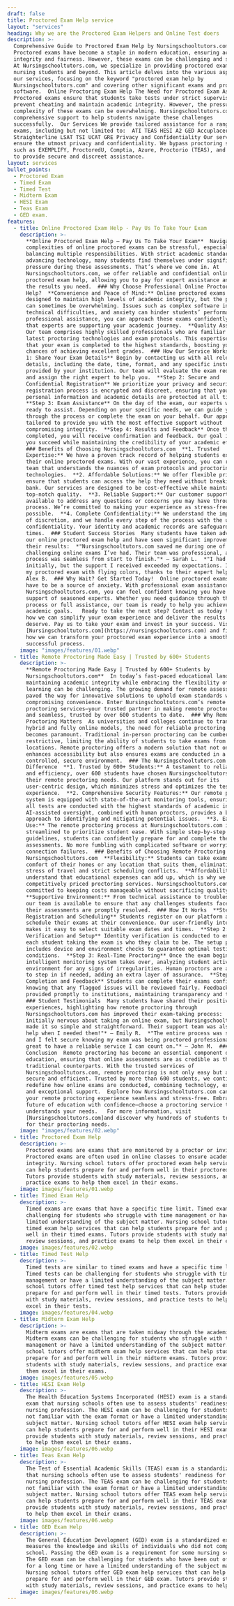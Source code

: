 ```yaml
---
draft: false
title: Proctored Exam Help service
layout: "services"
heading: Why we are the Proctored Exam Helpers and Online Test doers
description: >-
  Comprehensive Guide to Proctored Exam Help by Nursingschooltutors.com
  Proctored exams have become a staple in modern education, ensuring academic
  integrity and fairness. However, these exams can be challenging and stressful.
  At Nursingschooltutors.com, we specialize in providing proctored exam help to
  nursing students and beyond. This article delves into the various aspects of
  our services, focusing on the keyword "proctored exam help by
  Nursingschooltutors.com" and covering other significant exams and proctoring
  software.  Online Proctoring Exam Help The Need for Proctored Exam Assistance
  Proctored exams ensure that students take tests under strict supervision to
  prevent cheating and maintain academic integrity. However, the pressure and
  complexity of these exams can be overwhelming. Nursingschooltutors.com offers
  comprehensive support to help students navigate these challenges
  successfully.  Our Services We provide tailored assistance for a range of
  exams, including but not limited to:  ATI TEAS HESI A2 GED Accuplacer exams
  Straighterline LSAT TSI UCAT GRE Privacy and Confidentiality Our services
  ensure the utmost privacy and confidentiality. We bypass proctoring software
  such as EXEMPLIFY, ProctoredU, Comptia, Azure, Proctorio (TEAS), and Honorlock
  to provide secure and discreet assistance.  
layout: services
bullet_points:
  - Proctored Exam
  - Timed Exam
  - Timed Test
  - Midterm Exam
  - HESI Exam
  - Teas Exam
  - GED exam.
features:
  - title: Online Proctored Exam Help - Pay Us To Take Your Exam
    description: >-
      **Online Proctored Exam Help – Pay Us To Take Your Exam**  Navigating the
      complexities of online proctored exams can be stressful, especially when
      balancing multiple responsibilities. With strict academic standards and
      advancing technology, many students find themselves under significant
      pressure during these assessments. That’s where we come in. At
      Nursingschooltutors.com, we offer reliable and confidential online
      proctored exam help, allowing you to pay for expert assistance and achieve
      the results you need.  ### Why Choose Professional Online Proctored Exam
      Help?  **Convenience and Peace of Mind:** Online proctored exams are
      designed to maintain high levels of academic integrity, but the pressure
      can sometimes be overwhelming. Issues such as complex software interfaces,
      technical difficulties, and anxiety can hinder students’ performance. With
      professional assistance, you can approach these exams confidently, knowing
      that experts are supporting your academic journey.  **Quality Assurance:**
      Our team comprises highly skilled professionals who are familiar with the
      latest proctoring technologies and exam protocols. This expertise ensures
      that your exam is completed to the highest standards, boosting your
      chances of achieving excellent grades.  ### How Our Service Works  **Step
      1: Share Your Exam Details** Begin by contacting us with all relevant exam
      details, including the date, time, format, and any specific instructions
      provided by your institution. Our team will evaluate the exam requirements
      and assign the right expert to help you.  **Step 2: Secure and
      Confidential Registration** We prioritize your privacy and security. Our
      registration process is encrypted and discreet, ensuring that your
      personal information and academic details are protected at all times. 
      **Step 3: Exam Assistance** On the day of the exam, our experts will be
      ready to assist. Depending on your specific needs, we can guide you
      through the process or complete the exam on your behalf. Our approach is
      tailored to provide you with the most effective support without
      compromising integrity.  **Step 4: Results and Feedback** Once the exam is
      completed, you will receive confirmation and feedback. Our goal is to help
      you succeed while maintaining the credibility of your academic efforts. 
      ### Benefits of Choosing Nursingschooltutors.com  **1. Trusted
      Expertise:** We have a proven track record of helping students excel in
      their online proctored exams. With our vast experience, you can rely on a
      team that understands the nuances of exam protocols and proctoring
      technologies.  **2. Affordable Solutions:** We offer flexible pricing to
      ensure that students can access the help they need without breaking the
      bank. Our services are designed to be cost-effective while maintaining
      top-notch quality.  **3. Reliable Support:** Our customer support team is
      available to address any questions or concerns you may have throughout the
      process. We’re committed to making your experience as stress-free as
      possible.  **4. Complete Confidentiality:** We understand the importance
      of discretion, and we handle every step of the process with the utmost
      confidentiality. Your identity and academic records are safeguarded at all
      times.  ### Student Success Stories  Many students have taken advantage of
      our online proctored exam help and have seen significant improvements in
      their results:  *"Nursingschooltutors.com saved me during one of the most
      challenging online exams I’ve had. Their team was professional, and the
      process was seamless from start to finish."* – Sarah L.  *"I had doubts
      initially, but the support I received exceeded my expectations. I passed
      my proctored exam with flying colors, thanks to their expert help."* –
      Alex B.  ### Why Wait? Get Started Today!  Online proctored exams don’t
      have to be a source of anxiety. With professional exam assistance from
      Nursingschooltutors.com, you can feel confident knowing you have the
      support of seasoned experts. Whether you need guidance through the exam
      process or full assistance, our team is ready to help you achieve your
      academic goals.   Ready to take the next step? Contact us today to learn
      how we can simplify your exam experience and deliver the results you
      deserve. Pay us to take your exam and invest in your success. Visit
      [Nursingschooltutors.com](https://nursingschooltutors.com) and find out
      how we can transform your proctored exam experience into a smooth and
      successful process.
    image: "images/features/01.webp"
  - title: Remote Proctoring Made Easy | Trusted by 600+ Students
    description: >-
      **Remote Proctoring Made Easy | Trusted by 600+ Students by
      Nursingschooltutors.com**  In today’s fast-paced educational landscape,
      maintaining academic integrity while embracing the flexibility of online
      learning can be challenging. The growing demand for remote assessments has
      paved the way for innovative solutions to uphold exam standards without
      compromising convenience. Enter Nursingschooltutors.com’s remote
      proctoring services—your trusted partner in making remote proctoring easy
      and seamless, trusted by over 600 students to date.  ### Why Remote
      Proctoring Matters  As universities and colleges continue to transition to
      hybrid and fully online models, the need for reliable proctoring solutions
      becomes paramount. Traditional in-person proctoring can be cumbersome and
      restrictive, limiting the ability of students to take exams from various
      locations. Remote proctoring offers a modern solution that not only
      enhances accessibility but also ensures exams are conducted in a
      controlled, secure environment.  ### The Nursingschooltutors.com
      Difference  **1. Trusted by 600+ Students:** A testament to reliability
      and efficiency, over 600 students have chosen Nursingschooltutors.com for
      their remote proctoring needs. Our platform stands out for its
      user-centric design, which minimizes stress and optimizes the testing
      experience.  **2. Comprehensive Security Features:** Our remote proctoring
      system is equipped with state-of-the-art monitoring tools, ensuring that
      all tests are conducted with the highest standards of academic integrity.
      AI-assisted oversight, combined with human proctors, provides a balanced
      approach to identifying and mitigating potential issues.  **3. Ease of
      Use:** The remote proctoring process at Nursingschooltutors.com is
      streamlined to prioritize student ease. With simple step-by-step
      guidelines, students can confidently prepare for and complete their
      assessments. No more fumbling with complicated software or worrying about
      connection failures.  ### Benefits of Choosing Remote Proctoring by
      Nursingschooltutors.com  **Flexibility:** Students can take exams from the
      comfort of their homes or any location that suits them, eliminating the
      stress of travel and strict scheduling conflicts.  **Affordability:** We
      understand that educational expenses can add up, which is why we offer
      competitively priced proctoring services. Nursingschooltutors.com is
      committed to keeping costs manageable without sacrificing quality. 
      **Supportive Environment:** From technical assistance to troubleshooting,
      our team is available to ensure that any challenges students face during
      their assessments are promptly resolved.  ### How It Works  **Step 1:
      Registration and Scheduling** Students register on our platform and
      schedule their exams at their convenience. Our user-friendly interface
      makes it easy to select suitable exam dates and times.  **Step 2:
      Verification and Setup** Identity verification is conducted to ensure that
      each student taking the exam is who they claim to be. The setup process
      includes device and environment checks to guarantee optimal testing
      conditions.  **Step 3: Real-Time Proctoring** Once the exam begins, our
      intelligent monitoring system takes over, analyzing student activity and
      environment for any signs of irregularities. Human proctors are available
      to step in if needed, adding an extra layer of assurance.  **Step 4:
      Completion and Feedback** Students can complete their exams confidently,
      knowing that any flagged issues will be reviewed fairly. Feedback is
      provided promptly to institutions, maintaining transparency and trust. 
      ### Student Testimonials  Many students have shared their positive
      experiences, highlighting how remote proctoring through
      Nursingschooltutors.com has improved their exam-taking process:  *"I was
      initially nervous about taking an online exam, but Nursingschooltutors.com
      made it so simple and straightforward. Their support team was also a huge
      help when I needed them!"* – Emily R.  *"The entire process was smooth,
      and I felt secure knowing my exam was being proctored professionally. It’s
      great to have a reliable service I can count on."* – John M.  ###
      Conclusion  Remote proctoring has become an essential component of modern
      education, ensuring that online assessments are as credible as their
      traditional counterparts. With the trusted services of
      Nursingschooltutors.com, remote proctoring is not only easy but also
      secure and efficient. Trusted by more than 600 students, we continue to
      redefine how online exams are conducted, combining technology, expertise,
      and exceptional support.  Explore how Nursingschooltutors.com can make
      your remote proctoring experience seamless and stress-free. Embrace the
      future of education with confidence—choose a proctoring service that
      understands your needs.   For more information, visit
      [Nursingschooltutors.com]and discover why hundreds of students trust us
      for their proctoring needs.
    image: "images/features/02.webp"
  - title: Proctored Exam Help
    description: >-
      Proctored exams are exams that are monitored by a proctor or invigilator.
      Proctored exams are often used in online classes to ensure academic
      integrity. Nursing school tutors offer proctored exam help services that
      can help students prepare for and perform well in their proctored exams.
      Tutors provide students with study materials, review sessions, and
      practice exams to help them excel in their exams.
    image: images/features/01.webp
  - title: Timed Exam Help
    description: >-
      Timed exams are exams that have a specific time limit. Timed exams can be
      challenging for students who struggle with time management or have a
      limited understanding of the subject matter. Nursing school tutors offer
      timed exam help services that can help students prepare for and perform
      well in their timed exams. Tutors provide students with study materials,
      review sessions, and practice exams to help them excel in their exams.
    image: images/features/02.webp
  - title: Timed Test Help
    description: >-
      Timed tests are similar to timed exams and have a specific time limit.
      Timed tests can be challenging for students who struggle with time
      management or have a limited understanding of the subject matter. Nursing
      school tutors offer timed test help services that can help students
      prepare for and perform well in their timed tests. Tutors provide students
      with study materials, review sessions, and practice tests to help them
      excel in their tests.
    image: images/features/04.webp
  - title: Midterm Exam Help
    description: >-
      Midterm exams are exams that are taken midway through the academic term.
      Midterm exams can be challenging for students who struggle with time
      management or have a limited understanding of the subject matter. Nursing
      school tutors offer midterm exam help services that can help students
      prepare for and perform well in their midterm exams. Tutors provide
      students with study materials, review sessions, and practice exams to help
      them excel in their exams.
    image: images/features/05.webp
  - title: HESI Exam Help
    description: >-
      The Health Education Systems Incorporated (HESI) exam is a standardized
      exam that nursing schools often use to assess students' readiness for the
      nursing profession. The HESI exam can be challenging for students who are
      not familiar with the exam format or have a limited understanding of the
      subject matter. Nursing school tutors offer HESI exam help services that
      can help students prepare for and perform well in their HESI exam. Tutors
      provide students with study materials, review sessions, and practice exams
      to help them excel in their exams.
    image: images/features/06.webp
  - title: Teas Exam Help
    description: >-
      The Test of Essential Academic Skills (TEAS) exam is a standardized exam
      that nursing schools often use to assess students' readiness for the
      nursing profession. The TEAS exam can be challenging for students who are
      not familiar with the exam format or have a limited understanding of the
      subject matter. Nursing school tutors offer TEAS exam help services that
      can help students prepare for and perform well in their TEAS exam. Tutors
      provide students with study materials, review sessions, and practice exams
      to help them excel in their exams.
    image: images/features/06.webp
  - title: GED Exam Help
    description: >-
      The General Education Development (GED) exam is a standardized exam that
      measures the knowledge and skills of individuals who did not complete high
      school. Passing the GED exam is a requirement for some nursing schools.
      The GED exam can be challenging for students who have been out of school
      for a long time or have a limited understanding of the subject matter.
      Nursing school tutors offer GED exam help services that can help students
      prepare for and perform well in their GED exam. Tutors provide students
      with study materials, review sessions, and practice exams to help.
    image: images/features/06.webp
---
```


